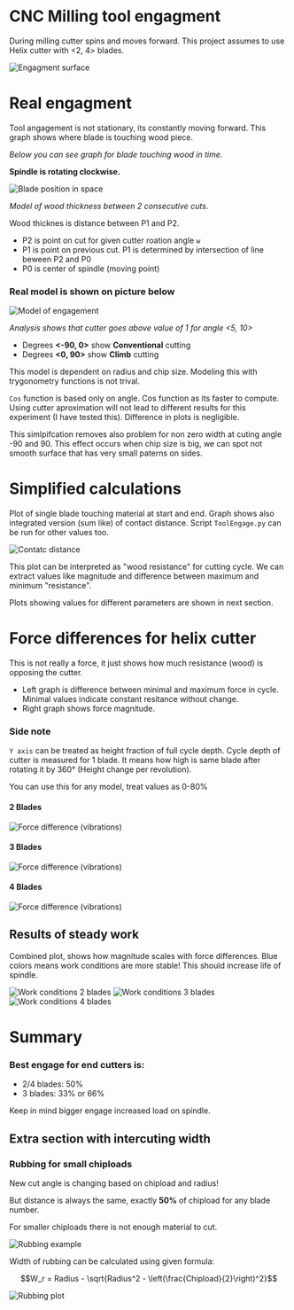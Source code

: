 # CNC Milling tool engagment
During milling cutter spins and moves forward.
This project assumes to use Helix cutter with <2, 4> blades.

![Engagment surface](Cutter.gif)

# Real engagment
Tool angagement is not stationary, its constantly moving forward. This graph shows where blade is touching wood piece.

*Below you can see graph for blade touching wood in time.*

**Spindle is rotating clockwise.**

![Blade position in space](images/CuttingComparison.png)

*Model of wood thickness between 2 consecutive cuts.*

Wood thicknes is distance between P1 and P2.
-    P2 is point on cut for given cutter roation angle `w`
-    P1 is point on previous cut.
P1 is determined by intersection of line beween P2 and P0
-   P0 is center of spindle (moving point)

### Real model is shown on picture below


![Model of engagement](images/ModelOfEngagement.png)

*Analysis shows that cutter goes above value of 1 for angle <5, 10>*

* Degrees **<-90, 0>** show **Conventional** cutting
* Degrees **<0, 90>** show **Climb** cutting 

This model is dependent on radius and chip size. Modeling this with trygonometry functions is not trival.

`Cos` function is based only on angle. Cos function as its faster to compute.
Using cutter aproximation will not lead to different results for this experiment (I have tested this). Difference in plots is negligible.

This simlpifcation removes also problem for non zero width at cuting angle -90 and 90. 
This effect occurs when chip size is big, we can spot not smooth surface that has very small paterns on sides.

# Simplified calculations

Plot of single blade touching material at start and end. Graph shows also integrated version (sum like) of contact distance. Script `ToolEngage.py` can be run for other values too.

![Contatc distance](images/CycleEngagmentPlot.png)

This plot can be interpreted as "wood resistance" for cutting cycle. We can extract values like magnitude and difference between maximum and minimum "resistance".

Plots showing values for different parameters are shown in next section.

# Force differences for helix cutter
This is not really a force, it just shows how much resistance (wood) is opposing the cutter.

* Left graph is difference between minimal and maximum force in cycle. Minimal values indicate constant resitance without change.
* Right graph shows force magnitude.

### Side note
`Y axis` can be treated as height fraction of full cycle depth.
Cycle depth of cutter is measured for 1 blade. It means how high is same blade after rotating it by 360° (Height change per revolution).

You can use this for any model, treat values as 0-80%

#### 2 Blades
![Force difference (vibrations)](images/PseudoWibracje_2_.png)

#### 3 Blades
![Force difference (vibrations)](images/PseudoWibracje_3_.png)

#### 4 Blades
![Force difference (vibrations)](images/PseudoWibracje_4_.png)


## Results of steady work
Combined plot, shows how magnitude scales with force differences.
Blue colors means work conditions are more stable! This should increase life of spindle.

![Work conditions 2 blades](images/PseudoWibracje_2_Skalowane.png)
![Work conditions 3 blades](images/PseudoWibracje_3_Skalowane.png)
![Work conditions 4 blades](images/PseudoWibracje_4_Skalowane.png)

# Summary
### Best engage for end cutters is:
- 2/4 blades: 50%
- 3 blades: 33% or 66%

Keep in mind bigger engage increased load on spindle.


## Extra section with intercuting width
### Rubbing for small chiploads
New cut angle is changing based on chipload and radius!

But distance is always the same, exactly **50%** of chipload for any blade number.

For smaller chiploads there is not enough material to cut.

![Rubbing example](images/RubbingExample.png)

Width of rubbing can be calculated using given formula:

$$W_r = Radius - \sqrt{Radius^2 - \left(\frac{Chipload}{2}\right)^2}$$

![Rubbing plot](images/RubHeight.png)